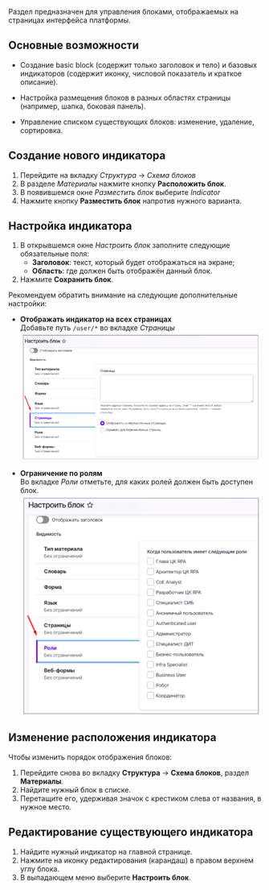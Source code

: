 Раздел предназначен для управления блоками, отображаемых на страницах интерфейса платформы.

## Основные возможности

- Создание basic block (содержит только заголовок и тело) и базовых индикаторов (содержит иконку, числовой показатель и краткое описание).

- Настройка размещения блоков в разных областях страницы (например, шапка, боковая панель).

- Управление списком существующих блоков: изменение, удаление, сортировка.

## Создание нового индикатора

1. Перейдите на вкладку _Структура_ → _Схема блоков_
2. В разделе _Материалы_ нажмите кнопку **Расположить блок**.
3. В появившемся окне _Разместить блок_ выберите _Indicator_ 
4. Нажмите кнопку **Разместить блок** напротив нужного варианта.


## Настройка индикатора

1. В открывшемся окне _Настроить блок_ заполните следующие обязательные поля:
   - **Заголовок**: текст, который будет отображаться на экране;
   - **Область**: где должен быть отображён данный блок.
2. Нажмите **Сохранить блок**. 

Рекомендуем обратить внимание на следующие дополнительные настройки:

- **Отображать индикатор на всех страницах**  
  Добавьте путь `/user/*` во вкладке _Страницы_
![image.png](/.attachments/image-65ccb185-282a-409f-8ae8-43752daa8a80.png)

- **Ограничение по ролям**  
Во вкладке _Роли_ отметьте, для каких ролей должен быть доступен блок.
![image.png](/.attachments/image-45c77724-d8f4-47a4-bf56-b48716029b21.png)


## Изменение расположения индикатора

Чтобы изменить порядок отображения блоков:

1. Перейдите снова во вкладку **Структура** → **Схема блоков**, раздел **Материалы**.
2. Найдите нужный блок в списке.
3. Перетащите его, удерживая значок с крестиком слева от названия, в нужное место.

## Редактирование существующего индикатора

1. Найдите нужный индикатор на главной странице.
1. Нажмите на иконку редактирования (карандаш) в правом верхнем углу блока.
1. В выпадающем меню выберите **Настроить блок**.






